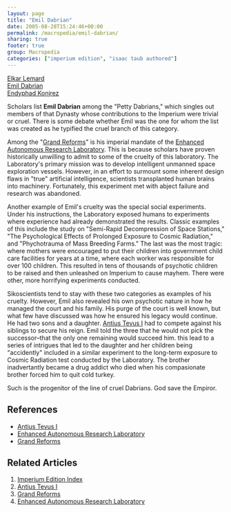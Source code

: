 ```yaml
---
layout: page
title: "Emil Dabrian"
date: 2005-08-28T15:24:46+00:00
permalink: /macropedia/emil-dabrian/
sharing: true
footer: true
group: Macropedia
categories: ["imperium edition", "isaac taub authored"]
---
```


<div class='row'>
	<div class='col-md-4'><a href='/macropedia/elkar-lemard'>Elkar Lemard</a></div>
	<div class='col-md-4'><a href='/macropedia/emil-dabrian'>Emil Dabrian</a></div>
	<div class='col-md-4'><a href='/macropedia/endyphad-konjrez'>Endyphad Konjrez</a></div>
</div>


Scholars list **Emil Dabrian** among the "Petty Dabrians," which singles out members of that Dynasty whose contributions to the Imperium were trivial or cruel. There is some debate whether Emil was the one for whom the list was created as he typified the cruel branch of this category.

Among the "[Grand Reforms](/macropedia/grand-reforms)" is his imperial mandate of the [Enhanced Autonomous Research Laboratory](/macropedia/enhanced-autonomous-research-laboratory). This is because scholars have proven historically unwilling to admit to some of the cruelty of this laboratory. The Laboratory's primary mission was to develop intelligent unmanned space exploration vessels. However, in an effort to surmount some inherent design flaws in "true" artificial intelligence, scientists transplanted human brains into machinery. Fortunately, this experiment met with abject failure and research was abandoned.

Another example of Emil's cruelty was the special social experiments. Under his instructions, the Laboratory exposed humans to experiments where experience had already demonstrated the results. Classic examples of this include the study on "Semi-Rapid Decompression of Space Stations," "The Psychological Effects of Prolonged Exposure to Cosmic Radiation," and "Phychotrauma of Mass Breeding Farms." The last was the most tragic: where mothers were encouraged to put their children into government child care facilities for years at a time, where each worker was responsible for over 100 children. This resulted in tens of thousands of psychotic children to be raised and then unleashed on Imperium to cause mayhem. There were other, more horrifying experiments conducted.

Sikoscientists tend to stay with these two categories as examples of his cruelty. However, Emil also revealed his own psychotic nature in how he managed the court and his family. His purge of the court is well known, but what few have discussed was how he ensured his legacy would continue. He had two sons and a daughter. [Antius Tevus I](/macropedia/antius-trevus-one) had to compete against his siblings to secure his reign. Emil told the three that he would not pick the successor&ndash;that the only one remaining would succeed him. this lead to a series of intrigues that led to the daughter and her children being "accidently" included in a similar experiment to the long-term exposure to Cosmic Radiation test conducted by the Laboratory. The brother inadvertantly became a drug addict who died when his compasionate brother forced him to quit cold turkey.

Such is the progenitor of the line of cruel Dabrians. God save the Empiror.

## References
* [Antius Tevus I](/macropedia/antius-trevus-one)
* [Enhanced Autonomous Research Laboratory](/macropedia/enhanced-autonomous-research-laboratory)
* [Grand Reforms](/macropedia/grand-reforms)

## Related Articles

1. [Imperium Edition Index](/macropedia/imperium-edition-index)
2. [Antius Tevus I](/macropedia/antius-trevus-one)
3. [Grand Reforms](/macropedia/grand-reforms)
4. [Enhanced Autonomous Research Laboratory](/macropedia/enhanced-autonomous-research-laboratory)


 
